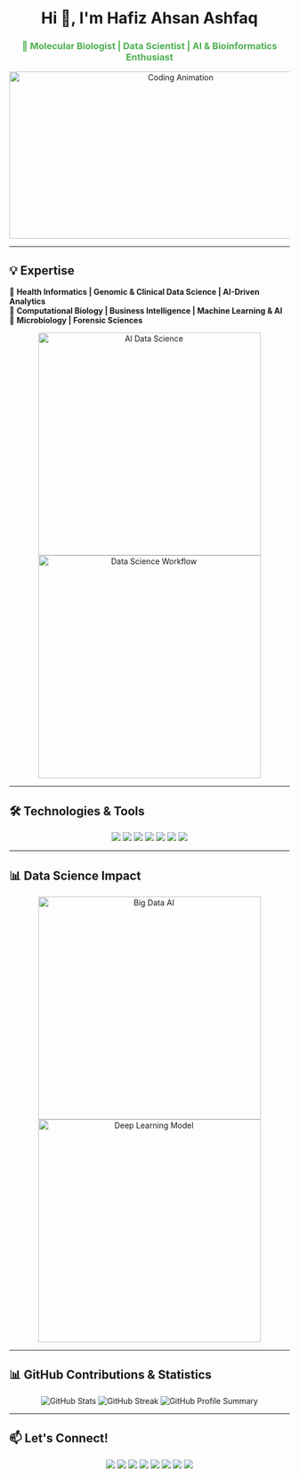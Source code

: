 <h1 align="center">Hi 👋, I'm Hafiz Ahsan Ashfaq</h1>
<h3 align="center" style="color: #4CAF50;">🧬 Molecular Biologist | Data Scientist | AI & Bioinformatics Enthusiast</h3>

<p align="center">
  <img src="https://cdn.dribbble.com/users/1162077/screenshots/3848914/programmer.gif" width="600" height="300" alt="Coding Animation"/>
</p>

---

## 💡 Expertise
🚀 **Health Informatics | Genomic & Clinical Data Science | AI-Driven Analytics**  
🔬 **Computational Biology | Business Intelligence | Machine Learning & AI**  
🦠 **Microbiology | Forensic Sciences**

<p align="center">
  <img src="https://miro.medium.com/max/1400/1*H1A_6x-F7rGhquXaa-dBOg.gif" width="400" alt="AI Data Science"/>
  <img src="https://camo.githubusercontent.com/06f5e68ff3e9cb7f7c8a32eb93f483f402c0c6a7d0c9f4a9f21c206f8f708f19/68747470733a2f2f6d6f6869742e62652f696d672f646174615f736369656e63655f636f6d70696c65725f636f64696e675f636f6d70757465725f736369656e63655f776f726b666c6f772e676966" width="400" alt="Data Science Workflow"/>
</p>

---

## 🛠️ Technologies & Tools
<p align="center">
  <img src="https://img.shields.io/badge/Python-3776AB?style=for-the-badge&logo=python&logoColor=white"/>
  <img src="https://img.shields.io/badge/R-276DC3?style=for-the-badge&logo=r&logoColor=white"/>
  <img src="https://img.shields.io/badge/TensorFlow-FF6F00?style=for-the-badge&logo=tensorflow&logoColor=white"/>
  <img src="https://img.shields.io/badge/PyTorch-EE4C2C?style=for-the-badge&logo=pytorch&logoColor=white"/>
  <img src="https://img.shields.io/badge/Scikit--Learn-F7931E?style=for-the-badge&logo=scikit-learn&logoColor=white"/>
  <img src="https://img.shields.io/badge/PowerBI-F2C811?style=for-the-badge&logo=power-bi&logoColor=black"/>
  <img src="https://img.shields.io/badge/Tableau-E97627?style=for-the-badge&logo=tableau&logoColor=white"/>
</p>

---

## 📊 Data Science Impact
<p align="center">
  <img src="https://media4.giphy.com/media/xT9IgzoKnwFNmISR8I/giphy.gif" width="400" alt="Big Data AI"/>
  <img src="https://miro.medium.com/v2/resize:fit:1400/1*xVjyeRBwBU9jSHNDlT9l7g.gif" width="400" alt="Deep Learning Model"/>
</p>

---

## 📊 GitHub Contributions & Statistics
<p align="center">
  <img src="https://github-readme-stats.vercel.app/api?username=YourActualGitHubUsername&show_icons=true&theme=radical&count_private=true&include_all_commits=true" alt="GitHub Stats"/>
  <img src="https://github-readme-streak-stats.herokuapp.com/?user=YourActualGitHubUsername&theme=radical" alt="GitHub Streak"/>
  <img src="https://github-profile-summary-cards.vercel.app/api/cards/profile-details?username=YourActualGitHubUsername&theme=radical" alt="GitHub Profile Summary"/>
</p>

---

## 📫 Let's Connect!
<p align="center">
  <a href="mailto:your.email@example.com"><img src="https://img.shields.io/badge/Email-D14836?style=for-the-badge&logo=gmail&logoColor=white"/></a>
  <a href="https://www.linkedin.com/in/yourprofile"><img src="https://img.shields.io/badge/LinkedIn-0077B5?style=for-the-badge&logo=linkedin&logoColor=white"/></a>
  <a href="https://github.com/YourActualGitHubUsername"><img src="https://img.shields.io/badge/GitHub-100000?style=for-the-badge&logo=github&logoColor=white"/></a>
  <a href="https://twitter.com/yourtwitterhandle"><img src="https://img.shields.io/badge/Twitter-1DA1F2?style=for-the-badge&logo=twitter&logoColor=white"/></a>
  <a href="https://www.instagram.com/yourinstagramhandle"><img src="https://img.shields.io/badge/Instagram-E4405F?style=for-the-badge&logo=instagram&logoColor=white"/></a>
  <a href="https://www.facebook.com/yourfacebookhandle"><img src="https://img.shields.io/badge/Facebook-1877F2?style=for-the-badge&logo=facebook&logoColor=white"/></a>
  <a href="https://www.kaggle.com/yourkaggleprofile"><img src="https://img.shields.io/badge/Kaggle-20BEFF?style=for-the-badge&logo=kaggle&logoColor=white"/></a>
  <a href="https://yourwebsite.com"><img src="https://img.shields.io/badge/Website-000000?style=for-the-badge&logo=google-chrome&logoColor=white"/></a>
</p>




